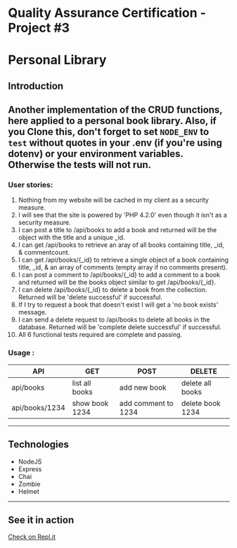 # Quality Assurance Certification - Project #3
# Personal Library

## Introduction
Another implementation of the CRUD functions, here applied to a personal book library.
Also, if you Clone this, don't forget to set `NODE_ENV` to `test` without quotes in your .env (if you're using dotenv) or your environment variables. Otherwise the tests will not run.
---
### User stories:
1. Nothing from my website will be cached in my client as a security measure.
2. I will see that the site is powered by 'PHP 4.2.0' even though it isn't as a security measure.
3. I can post a title to /api/books to add a book and returned will be the object with the title and a unique _id.
4. I can get /api/books to retrieve an aray of all books containing title, _id, & commentcount.
5. I can get /api/books/{_id} to retrieve a single object of a book containing title, _id, & an array of comments (empty array if no comments present).
6. I can post a comment to /api/books/{_id} to add a comment to a book and returned will be the books object similar to get /api/books/{_id}.
7. I can delete /api/books/{_id} to delete a book from the collection. Returned will be 'delete successful' if successful.
8. If I try to request a book that doesn't exist I will get a 'no book exists' message.
9. I can send a delete request to /api/books to delete all books in the database. Returned will be 'complete delete successful' if successful.
10. All 6 functional tests required are complete and passing.

### Usage :
| API            | GET            | POST                | DELETE           |
|----------------|----------------|---------------------|------------------|
| api/books      | list all books | add new book        | delete all books |
| api/books/1234 | show book 1234 | add comment to 1234 | delete book 1234 |
---
## Technologies
* NodeJS
* Express
* Chai
* Zombie
* Helmet
---
## See it in action
[Check on Repl.it](https://StarchyMintcreamGenerics--five-nine.repl.co)
